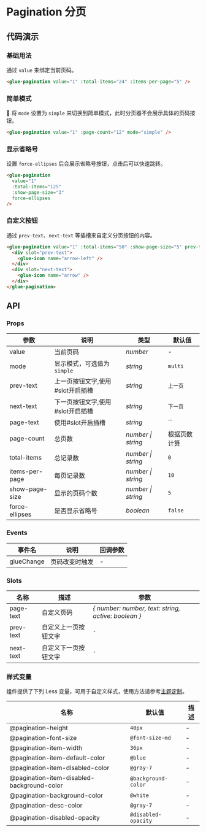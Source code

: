 # Pagination 分页

## 代码演示

### 基础用法

通过 `value` 来绑定当前页码。

```html
<glue-pagination value="1" :total-items="24" :items-per-page="5" />
```


### 简单模式

 将 `mode` 设置为 `simple` 来切换到简单模式，此时分页器不会展示具体的页码按钮。

```html
<glue-pagination value="1" :page-count="12" mode="simple" />
```

### 显示省略号

设置 `force-ellipses` 后会展示省略号按钮，点击后可以快速跳转。

```html
<glue-pagination
  value="1"
  :total-items="125"
  :show-page-size="3"
  force-ellipses
/>
```

### 自定义按钮

通过 `prev-text`、`next-text` 等插槽来自定义分页按钮的内容。

```html
<glue-pagination value="1" :total-items="50" :show-page-size="5" prev-text="#slot" next-text="#slot">
  <div slot="prev-text">
    <glue-icon name="arrow-left" />
  </div>
  <div slot="next-text">
    <glue-icon name="arrow" />
  </div>
</glue-pagination>
```

## API

### Props

| 参数           | 说明                             | 类型               | 默认值       |
|----------------|--------------------------------|--------------------|--------------|
| value          | 当前页码                         | _number_           | -            |
| mode           | 显示模式，可选值为 `simple`       | _string_           | `multi`      |
| prev-text      | 上一页按钮文字,使用#slot开启插槽 | _string_           | `上一页`     |
| next-text      | 下一页按钮文字,使用#slot开启插槽 | _string_           | `下一页`     |
| page-text      | 使用#slot开启插槽                | _string_           | ``           |
| page-count     | 总页数                           | _number \| string_ | 根据页数计算 |
| total-items    | 总记录数                         | _number \| string_ | `0`          |
| items-per-page | 每页记录数                       | _number \| string_ | `10`         |
| show-page-size | 显示的页码个数                   | _number \| string_ | `5`          |
| force-ellipses | 是否显示省略号                   | _boolean_          | `false`      |

### Events

| 事件名     | 说明           | 回调参数 |
|------------|--------------|----------|
| glueChange | 页码改变时触发 | -        |

### Slots

| 名称      | 描述                 | 参数                                                |
|-----------|--------------------|-----------------------------------------------------|
| page-text | 自定义页码           | _{ number: number, text: string, active: boolean }_ |
| prev-text | 自定义上一页按钮文字 | `-`                                                 |
| next-text | 自定义下一页按钮文字 | `-`                                                 |

### 样式变量

组件提供了下列 Less 变量，可用于自定义样式，使用方法请参考[主题定制](#/zh-CN/theme)。

| 名称                                       | 默认值              | 描述 |
|--------------------------------------------|---------------------|------|
| @pagination-height                         | `40px`              | -    |
| @pagination-font-size                      | `@font-size-md`     | -    |
| @pagination-item-width                     | `36px`              | -    |
| @pagination-item-default-color             | `@blue`             | -    |
| @pagination-item-disabled-color            | `@gray-7`           | -    |
| @pagination-item-disabled-background-color | `@background-color` | -    |
| @pagination-background-color               | `@white`            | -    |
| @pagination-desc-color                     | `@gray-7`           | -    |
| @pagination-disabled-opacity               | `@disabled-opacity` | -    |
